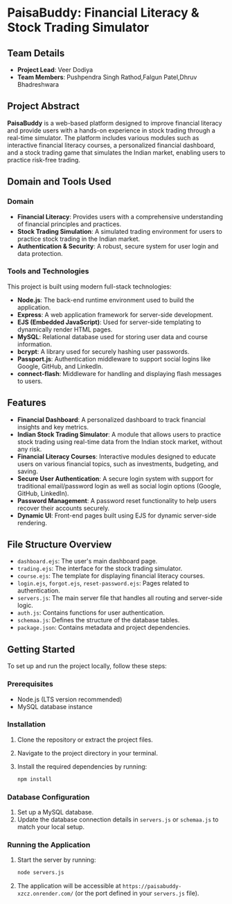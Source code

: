 # PaisaBuddy: Financial Literacy & Stock Trading Simulator

## Team Details
- **Project Lead**: Veer Dodiya
- **Team Members**: Pushpendra Singh Rathod,Falgun Patel,Dhruv Bhadreshwara

## Project Abstract
**PaisaBuddy** is a web-based platform designed to improve financial literacy and provide users with a hands-on experience in stock trading through a real-time simulator. The platform includes various modules such as interactive financial literacy courses, a personalized financial dashboard, and a stock trading game that simulates the Indian market, enabling users to practice risk-free trading.

## Domain and Tools Used

### Domain
- **Financial Literacy**: Provides users with a comprehensive understanding of financial principles and practices.
- **Stock Trading Simulation**: A simulated trading environment for users to practice stock trading in the Indian market.
- **Authentication & Security**: A robust, secure system for user login and data protection.

### Tools and Technologies
This project is built using modern full-stack technologies:

- **Node.js**: The back-end runtime environment used to build the application.
- **Express**: A web application framework for server-side development.
- **EJS (Embedded JavaScript)**: Used for server-side templating to dynamically render HTML pages.
- **MySQL**: Relational database used for storing user data and course information.
- **bcrypt**: A library used for securely hashing user passwords.
- **Passport.js**: Authentication middleware to support social logins like Google, GitHub, and LinkedIn.
- **connect-flash**: Middleware for handling and displaying flash messages to users.

## Features

- **Financial Dashboard**: A personalized dashboard to track financial insights and key metrics.
- **Indian Stock Trading Simulator**: A module that allows users to practice stock trading using real-time data from the Indian stock market, without any risk.
- **Financial Literacy Courses**: Interactive modules designed to educate users on various financial topics, such as investments, budgeting, and saving.
- **Secure User Authentication**: A secure login system with support for traditional email/password login as well as social login options (Google, GitHub, LinkedIn).
- **Password Management**: A password reset functionality to help users recover their accounts securely.
- **Dynamic UI**: Front-end pages built using EJS for dynamic server-side rendering.

## File Structure Overview

- `dashboard.ejs`: The user's main dashboard page.
- `trading.ejs`: The interface for the stock trading simulator.
- `course.ejs`: The template for displaying financial literacy courses.
- `login.ejs`, `forgot.ejs`, `reset-password.ejs`: Pages related to authentication.
- `servers.js`: The main server file that handles all routing and server-side logic.
- `auth.js`: Contains functions for user authentication.
- `schemaa.js`: Defines the structure of the database tables.
- `package.json`: Contains metadata and project dependencies.

## Getting Started

To set up and run the project locally, follow these steps:

### Prerequisites
- Node.js (LTS version recommended)
- MySQL database instance

### Installation

1. Clone the repository or extract the project files.
2. Navigate to the project directory in your terminal.
3. Install the required dependencies by running:

    ```bash
    npm install
    ```

### Database Configuration

1. Set up a MySQL database.
2. Update the database connection details in `servers.js` or `schemaa.js` to match your local setup.

### Running the Application

1. Start the server by running:

    ```bash
    node servers.js
    ```

2. The application will be accessible at `https://paisabuddy-xzcz.onrender.com/` (or the port defined in your `servers.js` file).

